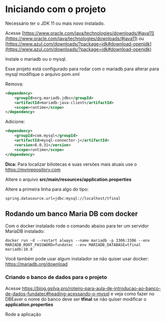 # Iniciando com o projeto

Necessário ter o JDK 11 ou mais novo instalado. 

Acesse [https://www.oracle.com/java/technologies/downloads/#java11](https://www.oracle.com/java/technologies/downloads/#java11) ou 
 [https://www.azul.com/downloads/?package=jdk#download-openjdk](https://www.azul.com/downloads/?package=jdk#download-openjdk)

Instale o mariadb ou o mysql.

Esse projeto está configurado para rodar com o mariadb para alterar para mysql modifique o arquivo pom.xml

Remova:

```xml
<dependency>
    <groupId>org.mariadb.jdbc</groupId>
    <artifactId>mariadb-java-client</artifactId>
    <scope>runtime</scope>
</dependency>
```

Adicione:

```xml
<dependency>
    <groupId>com.mysql</groupId>
    <artifactId>mysql-connector-j</artifactId>
    <version>8.0.31</version>
    <scope>runtime</scope>
</dependency>

```

**Dica:** Para localizar biliotecas e suas versões mais atuais use o https://mvnrepository.com

Altere o arquivo **src/main/resources/application.properties**

Altere a primeira linha para algo do tipo:

```properties
spring.datasource.url=jdbc:mysql://localhost/tfinal
```

## Rodando um banco Maria DB com docker

Com o docker instalado rode o comando abaixo para ter um servidor MariaDB instalado:

```
docker run -d --restart always --name mariadb -p 3306:3306 --env MARIADB_ROOT_PASSWORD=fundatec --env MARIADB_DATABASE=tfinal mariadb:10.9
```

Você também pode usar algum instalador se não quiser usar docker: https://mariadb.org/download

### Criando o banco de dados para o projeto

Acesse https://blog.gsilva.pro/roteiro-para-aula-de-introducao-ao-banco-de-dados-fundatec#heading-acessando-o-mysql e 
veja como fazer no DBEaver o nome do banco deve ser **tfinal** se não quiser modificar o **application.properties**

Rode a aplicação

